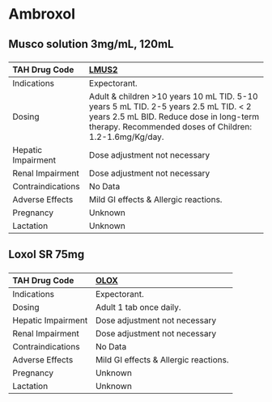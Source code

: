 # Ambroxol

## Musco solution 3mg/mL, 120mL

##### 

| TAH Drug Code      | [LMUS2](https://www.tahsda.org.tw/drugs/hissearch.php?drug_code=LMUS2)                                                                                                                    |
|:-------------------|:------------------------------------------------------------------------------------------------------------------------------------------------------------------------------------------|
| Indications        | Expectorant.                                                                                                                                                                              |
| Dosing             | Adult & children >10 years 10 mL TID. 5-10 years 5 mL TID. 2-5 years 2.5 mL TID. < 2 years 2.5 mL BID. Reduce dose in long-term therapy. Recommended doses of Children: 1.2-1.6mg/Kg/day. |
| Hepatic Impairment | Dose adjustment not necessary                                                                                                                                                             |
| Renal Impairment   | Dose adjustment not necessary                                                                                                                                                             |
| Contraindications  | No Data                                                                                                                                                                                   |
| Adverse Effects    | Mild GI effects & Allergic reactions.                                                                                                                                                     |
| Pregnancy          | Unknown                                                                                                                                                                                   |
| Lactation          | Unknown                                                                                                                                                                                   |

## Loxol SR 75mg

##### 

| TAH Drug Code      | [OLOX](https://www.tahsda.org.tw/drugs/hissearch.php?drug_code=OLOX)   |
|:-------------------|:-----------------------------------------------------------------------|
| Indications        | Expectorant.                                                           |
| Dosing             | Adult 1 tab once daily.                                                |
| Hepatic Impairment | Dose adjustment not necessary                                          |
| Renal Impairment   | Dose adjustment not necessary                                          |
| Contraindications  | No Data                                                                |
| Adverse Effects    | Mild GI effects & Allergic reactions.                                  |
| Pregnancy          | Unknown                                                                |
| Lactation          | Unknown                                                                |

